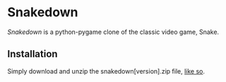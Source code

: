 # Snakedown

*Snakedown* is a python-pygame clone of the classic video game, Snake.

## Installation

Simply download and unzip the snakedown[version].zip file, [like so](ningyuan.io/snakedown1.3.webm).
